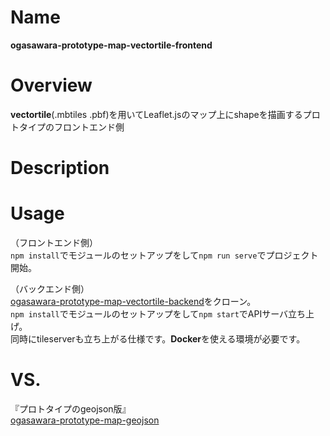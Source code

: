 # Name
**ogasawara-prototype-map-vectortile-frontend**

# Overview
**vectortile**(.mbtiles .pbf)を用いてLeaflet.jsのマップ上にshapeを描画するプロトタイプのフロントエンド側

# Description

# Usage
（フロントエンド側）  
```npm install```でモジュールのセットアップをして```npm run serve```でプロジェクト開始。

（バックエンド側）  
[ogasawara-prototype-map-vectortile-backend](https://github.com/dt-cd/ogasawara-prototype-map-vectortile/tree/master/map-prototype-vector-tile-backend)をクローン。  
```npm install```でモジュールのセットアップをして```npm start```でAPIサーバ立ち上げ。  
同時にtileserverも立ち上がる仕様です。**Docker**を使える環境が必要です。


# VS.
『プロトタイプのgeojson版』  
[ogasawara-prototype-map-geojson](https://github.com/dt-cd/ogasawara-prototype-map-geojson)

